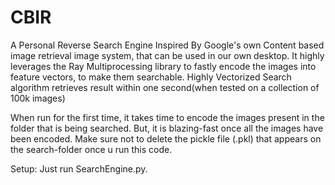 # CBIR
A Personal Reverse Search Engine Inspired By Google's own Content based image retrieval image system, that can be used in our own desktop. It highly leverages the Ray Multiprocessing library to fastly encode the images into feature vectors, to make them searchable. Highly Vectorized Search algorithm retrieves result within one second(when tested on a collection of 100k images)

When run for the first time, it takes time to encode the images present in the folder that is being searched. But, it is blazing-fast once all the images have been encoded. Make sure not to delete the pickle file (.pkl) that appears on the search-folder once u run this code.

Setup:
Just run SearchEngine.py.
